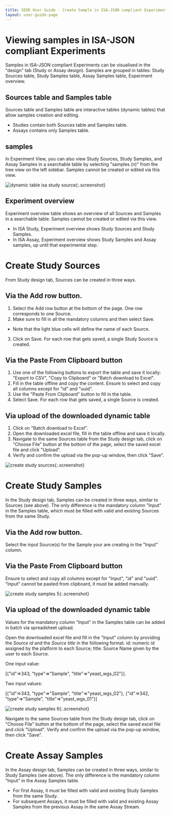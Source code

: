 ```yaml
---
title: SEEK User Guide - Create Sample in ISA-JSON compliant Experiments
layout: user-guide-page
---
```


# Viewing samples in ISA-JSON compliant Experiments
Samples in ISA-JSON compliant Experiments can be visualised in the "design" tab (Study or Assay design). Samples are grouped in tables: Study Sources table, Study Samples table, Assay Samples table, Experiment overview.

## Sources table and Samples table
Sources table and Samples table are interactive tables (dynamic tables) that allow samples creation and editing. 
* Studies contain both Sources table and Samples table.
* Assays contains only Samples table.

## samples
In Experiment View, you can also view Study Sources, Study Samples, and Assay Samples in a searchable table by selecting "samples (n)" from the tree view on the left sidebar. Samples cannot be created or edited via this view.

![dynamic table isa study source](/images/user-guide/isajson-compliance/dynamictable_isastudy_source.png){:.screenshot}

## Experiment overview
Experiment overview table shows an overview of all Sources and Samples in a searchable table. Samples cannot be created or edited via this view.
* In ISA Study, Experiment overview shows Study Sources and Study Samples.
* In ISA Assay, Experiment overview shows Study Samples and Assay samples, up until that experimental step.

# Create Study Sources
From Study design tab, Sources can be created in three ways.

## Via the Add row button. 
1. Select the Add row button at the bottom of the page. One row corresponds to one Source.
2. Make sure to fill in all the mandatory columns and then select Save.
* Note that the light blue cells will define the name of each Source.
3. Click on Save. For each row that gets saved, a single Study Source is created.

## Via the Paste From Clipboard button
1. Use one of the following buttons to export the table and save it locally: "Export to CSV", "Copy to Clipboard" or "Batch download to Excel".
2. Fill in the table offline and copy the content. Ensure to select and copy all columns except for "id" and "uuid".
3. Use the "Paste From Clipboard" button to fill in the table.
4. Select Save. For each row that gets saved, a single Source is created.

## Via upload of the downloaded dynamic table
1. Click on "Batch download to Excel".
2. Open the downloaded excel file, fill in the table offline and save it locally.
3. Navigate to the same Sources table from the Study design tab, click on "Choose File" button at the bottom of the page, select the saved excel file and click "Upload".
4. Verify and confirm the upload via the pop-up window, then click "Save".

![create study sources](/images/user-guide/isajson-compliance/create_samples_isastudy_source_4.png){:.screenshot}

# Create Study Samples 
In the Study design tab, Samples can be created in three ways, similar to Sources (see above). The only difference is the mandatory column "Input" in the Samples table, which must be filled with valid and existing Sources from the same Study.

## Via the Add row button. 
Select the input Source(s) for the Sample your are creating in the "Input" column.

## Via the Paste From Clipboard button
Ensure to select and copy all columns except for "Input", "id" and "uuid". "Input" cannot be pasted from clipboard, it must be added manually.

![create study samples 5](/images/user-guide/isajson-compliance/create_samples_isastudy_samples_5.png){:.screenshot}

## Via upload of the downloaded dynamic table
Values for the mandatory column "Input" in the Samples table can be added in batch via spreadsheet upload.

Open the downloaded excel file and fill in the "Input" column by providing the *Source id* and the *Source title* in the following format. id: numeric id assigned by the platform to each Source; title: Source Name given by the user to each Source.

One input value:

[{"id"=>343, "type"=>"Sample", "title"=>"yeast_wgs_02"}].

Two input values:

[{"id"=>343, "type"=>"Sample", "title"=>"yeast_wgs_02"}, {"id"=>342, "type"=>"Sample", "title"=>"yeast_wgs_01"}]

![create study samples 6](/images/user-guide/isajson-compliance/create_samples_isastudy_samples_6.png){:.screenshot}

Navigate to the same Sources table from the Study design tab, click on "Choose File" button at the bottom of the page, select the saved excel file and click "Upload". Verify and confirm the upload via the pop-up window, then click "Save".

# Create Assay Samples 
In the Assay design tab, Samples can be created in three ways, similar to Study Samples (see above). The only difference is the mandatory column "Input" in the Assay Samples table.
* For first Assay, it must be filled with valid and existing Study Samples from the same Study.
* For subsequent Assays, it must be filled with valid and existing Assay Samples from the previous Assay in the same Assay Stream.